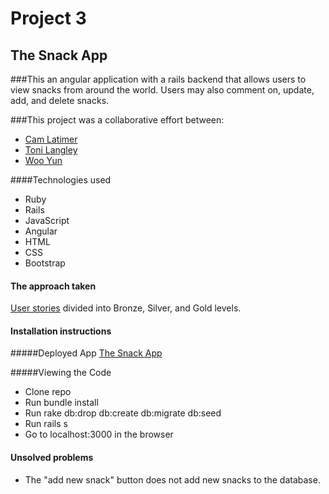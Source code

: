 # Project 3
## The Snack App

###This an angular application with a rails backend that allows users to view snacks from around the world. Users may also comment on, update, add, and delete snacks.

###This project was a collaborative effort between:
- [Cam Latimer](https://github.com/CamLatimer)
- [Toni Langley](https://github.com/tvlangley)
- [Woo Yun](https://github.com/hh747hh)

####Technologies used
- Ruby
- Rails
- JavaScript
- Angular
- HTML
- CSS
- Bootstrap

#### The approach taken

[User stories](https://github.com/tvlangley/the-snack-app/blob/master/planning/user_stories.md) divided into Bronze, Silver, and Gold levels.


#### Installation instructions
#####Deployed App
[The Snack App](https://the-snack-app.herokuapp.com/#/)

#####Viewing the Code
- Clone repo
- Run bundle install
- Run rake db:drop db:create db:migrate db:seed
- Run rails s
- Go to localhost:3000 in the browser

#### Unsolved problems
- The "add new snack" button does not add new snacks to the database.
